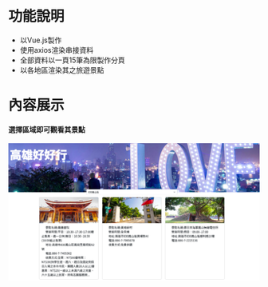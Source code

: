 <h1>功能說明</h1>
   <ul>
      <li>以Vue.js製作</li>
      <li>使用axios渲染串接資料</li>
      <li>全部資料以一頁15筆為限製作分頁</li>
      <li>以各地區渲染其之旅遊景點</li>
   </ul>
<h1>內容展示</h1>
<h4>選擇區域即可觀看其景點</h4>
<img src="kaohsiungtravel.png">
